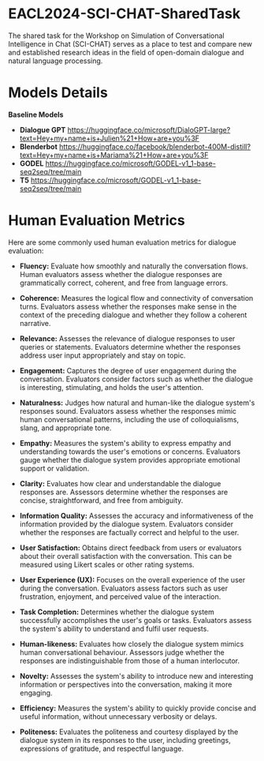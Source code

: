 # EACL2024-SCI-CHAT-SharedTask
The shared task for the Workshop on Simulation of Conversational Intelligence in Chat (SCI-CHAT) serves as a place to test and compare new and established research ideas in the field of open-domain dialogue and natural language processing.

# Models Details
**Baseline Models**
* **Dialogue GPT** https://huggingface.co/microsoft/DialoGPT-large?text=Hey+my+name+is+Julien%21+How+are+you%3F
* **Blenderbot** https://huggingface.co/facebook/blenderbot-400M-distill?text=Hey+my+name+is+Mariama%21+How+are+you%3F
*  **GODEL** https://huggingface.co/microsoft/GODEL-v1_1-base-seq2seq/tree/main
*  **T5** https://huggingface.co/microsoft/GODEL-v1_1-base-seq2seq/tree/main 

# Human Evaluation Metrics
Here are some commonly used human evaluation metrics for dialogue evaluation:
* **Fluency:** Evaluate how smoothly and naturally the conversation flows. Human evaluators assess whether the dialogue responses are grammatically correct, coherent, and free from language errors.
  
* **Coherence:** Measures the logical flow and connectivity of conversation turns. Evaluators assess whether the responses make sense in the context of the preceding dialogue and whether they follow a coherent narrative.

* **Relevance:** Assesses the relevance of dialogue responses to user queries or statements. Evaluators determine whether the responses address user input appropriately and stay on topic.

* **Engagement:** Captures the degree of user engagement during the conversation. Evaluators consider factors such as whether the dialogue is interesting, stimulating, and holds the user's attention.

* **Naturalness:** Judges how natural and human-like the dialogue system's responses sound. Evaluators assess whether the responses mimic human conversational patterns, including the use of colloquialisms, slang, and appropriate tone.
* **Empathy:** Measures the system's ability to express empathy and understanding towards the user's emotions or concerns. Evaluators gauge whether the dialogue system provides appropriate emotional support or validation.
* **Clarity:** Evaluates how clear and understandable the dialogue responses are. Assessors determine whether the responses are concise, straightforward, and free from ambiguity.
* **Information Quality:** Assesses the accuracy and informativeness of the information provided by the dialogue system. Evaluators consider whether the responses are factually correct and helpful to the user.
* **User Satisfaction:** Obtains direct feedback from users or evaluators about their overall satisfaction with the conversation. This can be measured using Likert scales or other rating systems.
* **User Experience (UX):** Focuses on the overall experience of the user during the conversation. Evaluators assess factors such as user frustration, enjoyment, and perceived value of the interaction.
* **Task Completion:** Determines whether the dialogue system successfully accomplishes the user's goals or tasks. Evaluators assess the system's ability to understand and fulfil user requests.
* **Human-likeness:** Evaluates how closely the dialogue system mimics human conversational behaviour. Assessors judge whether the responses are indistinguishable from those of a human interlocutor.
* **Novelty:** Assesses the system's ability to introduce new and interesting information or perspectives into the conversation, making it more engaging.
* **Efficiency:** Measures the system's ability to quickly provide concise and useful information, without unnecessary verbosity or delays.
* **Politeness:** Evaluates the politeness and courtesy displayed by the dialogue system in its responses to the user, including greetings, expressions of gratitude, and respectful language.
